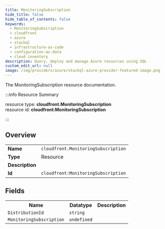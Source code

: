 ```yaml
---
title: MonitoringSubscription
hide_title: false
hide_table_of_contents: false
keywords:
  - MonitoringSubscription
  - cloudfront
  - azure
  - stackql
  - infrastructure-as-code
  - configuration-as-data
  - cloud inventory
description: Query, deploy and manage Azure resources using SQL
custom_edit_url: null
image: /img/providers/azure/stackql-azure-provider-featured-image.png
---
```

The MonitoringSubscription resource documentation.

:::info Resource Summary

<div class="row">
<div class="providerDocColumn">
<span>resource type:&nbsp;<b>cloudfront.MonitoringSubscription</b></span><br />
<span>resource id:&nbsp;<b>cloudfront:MonitoringSubscription</b></span><br />
</div>
</div>

:::

## Overview
<table><tbody>
<tr><td><b>Name</b></td><td><code>cloudfront.MonitoringSubscription</code></td></tr>
<tr><td><b>Type</b></td><td>Resource</td></tr>
<tr><td><b>Description</b></td><td></td></tr>
<tr><td><b>Id</b></td><td><code>cloudfront:MonitoringSubscription</code></td></tr>
</tbody></table>

## Fields
<table><tbody>
<tr><th>Name</th><th>Datatype</th><th>Description</th></tr>
<tr><td><code>DistributionId</code></td><td><code>string</code></td><td></td></tr><tr><td><code>MonitoringSubscription</code></td><td><code>undefined</code></td><td></td></tr>
</tbody></table>